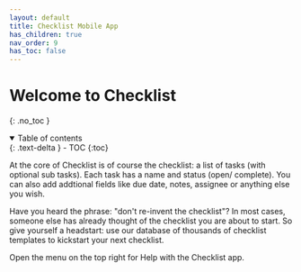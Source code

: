 ```yaml
---
layout: default
title: Checklist Mobile App
has_children: true
nav_order: 9
has_toc: false
---
```

# Welcome to Checklist
{: .no_toc }
<details open markdown="block">
  <summary>
    Table of contents
  </summary>
  {: .text-delta }
- TOC
{:toc}
</details>

At the core of Checklist is of course the checklist: a list of tasks (with optional sub tasks). Each task has a name and status (open/ complete). You can also add addtional fields like due date, notes, assignee or anything else you wish.

Have you heard the phrase: "don't re-invent the checklist"? In most cases, someone else has already thought of the checklist you are about to start. So give yourself a headstart: use our database of thousands of checklist templates to kickstart your next checklist.

Open the menu on the top right for Help with the Checklist app.